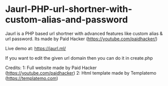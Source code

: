 # Jaurl-PHP-url-shortner-with-custom-alias-and-password
Jaurl is a PHP based url shortner with advanced features like custom alias &amp; url password.
Its made by Paid Hacker (https://youtube.com/paidhacker/)

Live demo at: https://jaurl.ml/

If you want to edit the given url domain then you can do it in create.php

Credits:
1: Full website made by Paid Hacker (https://youtube.com/paidhacker)
2: Html template made by Templatemo (https://templatemo.com)
